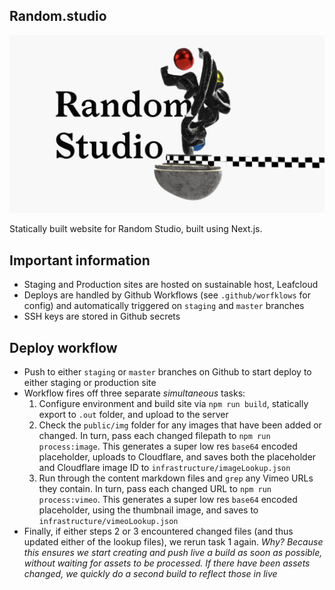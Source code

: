 ## Random.studio

![The Random Studio logo](https://github.com/RandomStudio/random-studio/blob/master/public/og-image.jpg?raw=true)


Statically built website for Random Studio, built using Next.js.

## Important information

- Staging and Production sites are hosted on sustainable host, Leafcloud
- Deploys are handled by Github Workflows (see `.github/worfklows` for config) and automatically triggered on `staging` and `master` branches
- SSH keys are stored in Github secrets

## Deploy workflow
- Push to either `staging` or `master` branches on Github to start deploy to either staging or production site
- Workflow fires off three separate _simultaneous_ tasks:
  1. Configure environment and build site via `npm run build`, statically export to `.out` folder, and upload to the server
  2. Check the `public/img` folder for any images that have been added or changed. In turn, pass each changed filepath to `npm run process:image`. This generates a super low res `base64` encoded placeholder, uploads to Cloudflare, and saves both the placeholder and Cloudflare image ID to `infrastructure/imageLookup.json`
  3. Run through the content markdown files and `grep` any Vimeo URLs they contain. In turn, pass each changed URL to `npm run process:vimeo`. This generates a super low res `base64` encoded placeholder, using the thumbnail image, and saves to `infrastructure/vimeoLookup.json`
- Finally, if either steps 2 or 3 encountered changed files (and thus updated either of the lookup files), we rerun task 1 again. _Why? Because this ensures we start creating and push live a build as soon as possible, without waiting for assets to be processed. If there have been assets changed, we quickly do a second build to reflect those in live_
